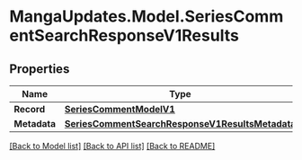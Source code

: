 # MangaUpdates.Model.SeriesCommentSearchResponseV1Results

## Properties

Name | Type | Description | Notes
------------ | ------------- | ------------- | -------------
**Record** | [**SeriesCommentModelV1**](SeriesCommentModelV1.md) |  | [optional] 
**Metadata** | [**SeriesCommentSearchResponseV1ResultsMetadata**](SeriesCommentSearchResponseV1ResultsMetadata.md) |  | [optional] 

[[Back to Model list]](../README.md#documentation-for-models) [[Back to API list]](../README.md#documentation-for-api-endpoints) [[Back to README]](../README.md)

